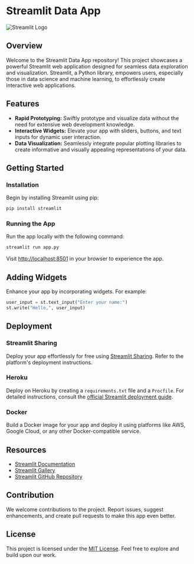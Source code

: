 # Streamlit Data App

![Streamlit Logo](https://www.datacamp.com/teach/repositories/2633/versions/5216/badges)

## Overview

Welcome to the Streamlit Data App repository! This project showcases a powerful Streamlit web application designed for seamless data exploration and visualization. Streamlit, a Python library, empowers users, especially those in data science and machine learning, to effortlessly create interactive web applications.

## Features

- **Rapid Prototyping:** Swiftly prototype and visualize data without the need for extensive web development knowledge.
- **Interactive Widgets:** Elevate your app with sliders, buttons, and text inputs for dynamic user interaction.
- **Data Visualization:** Seamlessly integrate popular plotting libraries to create informative and visually appealing representations of your data.

## Getting Started

### Installation

Begin by installing Streamlit using pip:

```bash
pip install streamlit
```

### Running the App

Run the app locally with the following command:

```bash
streamlit run app.py
```

Visit [http://localhost:8501](http://localhost:8501) in your browser to experience the app.

## Adding Widgets

Enhance your app by incorporating widgets. For example:

```python
user_input = st.text_input("Enter your name:")
st.write("Hello,", user_input)
```

## Deployment

### Streamlit Sharing

Deploy your app effortlessly for free using [Streamlit Sharing](https://streamlit.io/sharing). Refer to the platform's deployment instructions.

### Heroku

Deploy on Heroku by creating a `requirements.txt` file and a `Procfile`. For detailed instructions, consult the [official Streamlit deployment guide](https://blog.streamlit.io/deploy-streamlit-on-heroku-with-docker/).

### Docker

Build a Docker image for your app and deploy it using platforms like AWS, Google Cloud, or any other Docker-compatible service.

## Resources

- [Streamlit Documentation](https://docs.streamlit.io/)
- [Streamlit Gallery](https://streamlit.io/gallery)
- [Streamlit GitHub Repository](https://github.com/streamlit/streamlit)

## Contribution

We welcome contributions to the project. Report issues, suggest enhancements, and create pull requests to make this app even better.

## License

This project is licensed under the [MIT License](LICENSE). Feel free to explore and build upon our work.